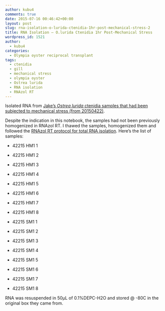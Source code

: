 ```yaml
---
author: kubu4
comments: true
date: 2015-07-16 00:46:42+00:00
layout: post
slug: rna-isolation-o-lurida-ctenidia-1hr-post-mechanical-stress-2
title: RNA Isolation – O.lurida Ctenidia 1hr Post-Mechanical Stress
wordpress_id: 1521
author:
  - kubu4
categories:
  - Olympia oyster reciprocal transplant
tags:
  - ctenidia
  - gill
  - mechanical stress
  - olympia oyster
  - Ostrea lurida
  - RNA isolation
  - RNAzol RT
---
```


Isolated RNA from [Jake’s _Ostrea lurida_ ctenidia samples that had been subjected to mechanical stress (from 20150422)](https://heareresearch.blogspot.com/2015/04/4-22-2015-heatmechanical-shock.html).

Despite the indication in this notebook, the samples had not been previously homogenized in RNAzol RT. I thawed the samples, homogenized them and followed the [RNAzol RT protocol for total RNA isolation](httpss://github.com/sr320/LabDocs/blob/master/protocols/Commercial_Protocols/MRC_RNAzol-RT-May-2014.pdf). Here’s the list of samples:




    
  * 42215 HM1 1

    
  * 42215 HM1 2

    
  * 42215 HM1 3

    
  * 42215 HM1 4

    
  * 42215 HM1 5

    
  * 42215 HM1 6

    
  * 42215 HM1 7

    
  * 42215 HM1 8

    
  * 42215 SM1 1

    
  * 42215 SM1 2

    
  * 42215 SM1 3

    
  * 42215 SM1 4

    
  * 42215 SM1 5

    
  * 42215 SM1 6

    
  * 42215 SM1 7

    
  * 42215 SM1 8



RNA was resuspended in 50μL of 0.1%DEPC-H2O and stored @ -80C in the original box they came from.
